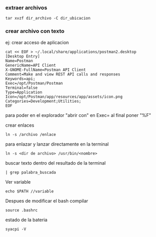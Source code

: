 ### extraer archivos 

```
tar xvzf dir_archivo -C dir_ubicacion
```

### crear archivo con texto

ej: crear acceso de aplicacion

```shell
cat << EOF > ~/.local/share/applications/postman2.desktop
[Desktop Entry]
Name=Postman
GenericName=API Client
X-GNOME-FullName=Postman API Client
Comment=Make and view REST API calls and responses
Keywords=api;
Exec=/opt/Postman/Postman
Terminal=false
Type=Application
Icon=/opt/Postman/app/resources/app/assets/icon.png
Categories=Development;Utilities;
EOF
```

para poder en el explorador "abrir con" en Exec= al final poner "%F"

crear enlaces

```shell
ln -s /archivo /enlace
```

para enlazar y lanzar directamente en la terminal

```shell
ln -s <dir de archivo> /usr/bin/<nombre>
```

buscar texto dentro del resultado de la terminal

```shell
| grep palabra_buscada
```

Ver  variable

```shell
echo $PATH //variable
```

Despues de modificar el bash compilar

```shell
source .bashrc
```

estado de la bateria

```
syacpi -V
```

